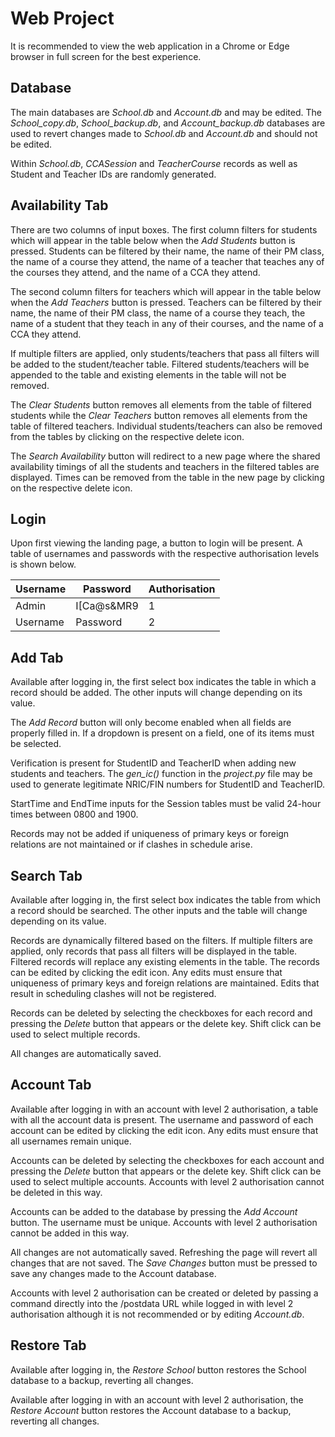 # Web Project

It is recommended to view the web application in a Chrome or Edge browser in full screen for the best experience.


## Database
The main databases are *School.db* and *Account.db* and may be edited. The *School_copy.db*, *School_backup.db*, and *Account_backup.db* databases are used to revert changes made to *School.db* and *Account.db* and should not be edited.

Within *School.db*, *CCASession* and *TeacherCourse* records as well as Student and Teacher IDs are randomly generated.


## Availability Tab
There are two columns of input boxes. The first column filters for students which will appear in the table below when the *Add Students* button is pressed. Students can be filtered by their name, the name of their PM class, the name of a course they attend, the name of a teacher that teaches any of the courses they attend, and the name of a CCA they attend. 

The second column filters for teachers which will appear in the table below when the *Add Teachers* button is pressed. Teachers can be filtered by their name, the name of their PM class, the name of a course they teach, the name of a student that they teach in any of their courses, and the name of a CCA they attend.

If multiple filters are applied, only students/teachers that pass all filters will be added to the student/teacher table. Filtered students/teachers will be appended to the table and existing elements in the table will not be removed.

The *Clear Students* button removes all elements from the table of filtered students while the *Clear Teachers* button removes all elements from the table of filtered teachers. Individual students/teachers can also be removed from the tables by clicking on the respective delete icon.

The *Search Availability* button will redirect to a new page where the shared availability timings of all the students and teachers in the filtered tables are displayed. Times can be removed from the table in the new page by clicking on the respective delete icon.


## Login
Upon first viewing the landing page, a button to login will be present. A table of usernames and passwords with the respective authorisation levels is shown below.

Username | Password | Authorisation
---------|----------|--------------
Admin | I[Ca@s&MR9 | 1
Username | Password | 2


## Add Tab
Available after logging in, the first select box indicates the table in which a record should be added. The other inputs will change depending on its value.

The *Add Record* button will only become enabled when all fields are properly filled in. If a dropdown is present on a field, one of its items must be selected.

Verification is present for StudentID and TeacherID when adding new students and teachers. The *gen_ic()* function in the *project.py* file may be used to generate legitimate NRIC/FIN numbers for StudentID and TeacherID.

StartTime and EndTime inputs for the Session tables must be valid 24-hour times between 0800 and 1900.

Records may not be added if uniqueness of primary keys or foreign relations are not maintained or if clashes in schedule arise.


## Search Tab
Available after logging in, the first select box indicates the table from which a record should be searched. The other inputs and the table will change depending on its value.

Records are dynamically filtered based on the filters. If multiple filters are applied, only records that pass all filters will be displayed in the table. Filtered records will replace any existing elements in the table. The records can be edited by clicking the edit icon. Any edits must ensure that uniqueness of primary keys and foreign relations are maintained. Edits that result in scheduling clashes will not be registered.

Records can be deleted by selecting the checkboxes for each record and pressing the *Delete* button that appears or the delete key. Shift click can be used to select multiple records.

All changes are automatically saved.


## Account Tab
Available after logging in with an account with level 2 authorisation, a table with all the account data is present. The username and password of each account can be edited by clicking the edit icon. Any edits must ensure that all usernames remain unique.

Accounts can be deleted by selecting the checkboxes for each account and pressing the *Delete* button that appears or the delete key. Shift click can be used to select multiple accounts. Accounts with level 2 authorisation cannot be deleted in this way.

Accounts can be added to the database by pressing the *Add Account* button. The username must be unique. Accounts with level 2 authorisation cannot be added in this way.

All changes are not automatically saved. Refreshing the page will revert all changes that are not saved. The *Save Changes* button must be pressed to save any changes made to the Account database. 

Accounts with level 2 authorisation can be created or deleted by passing a command directly into the /postdata URL while logged in with level 2 authorisation although it is not recommended or by editing *Account.db*.


## Restore Tab
Available after logging in, the *Restore School* button restores the School database to a backup, reverting all changes.

Available after logging in with an account with level 2 authorisation, the *Restore Account* button restores the Account database to a backup, reverting all changes.
